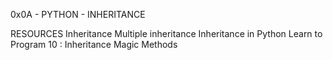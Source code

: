 0x0A - PYTHON - INHERITANCE

 RESOURCES
Inheritance
Multiple inheritance
Inheritance in Python
Learn to Program 10 : Inheritance Magic Methods
